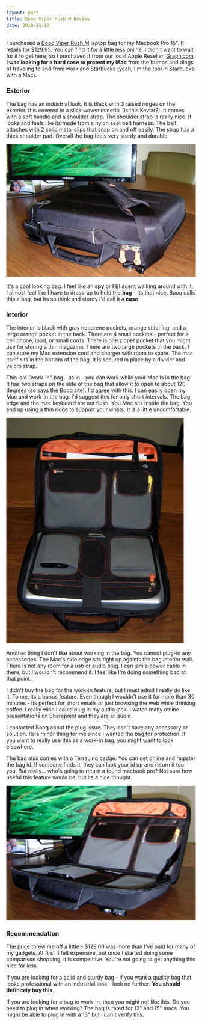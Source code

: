 ```yaml
---
layout: post
title: Booq Viper Rush M Review
date: 2010-11-10
---
```


I purchased a [Booq Viper Rush M](http://www.booqbags.com/laptop-backpacks-laptop-bags/15-inch-macbook-pro-bags/Viper-rush-M-laptop-bag) laptop bag for my Macbook Pro 15".  It retails for $129.95.  You can find it for a little less online. I didn't want to wait for it to get here, so I purchased it from our local Apple Reseller, [Graphicom](http://www.graphicom.org/Graphicom/Home.html). **I was looking for a hard case to protect my Mac** from the bumps and dings of traveling to and from work and Starbucks (yeah, I'm the tool in Starbucks with a Mac).

### Exterior

The bag has an industrial look.  It is black with 3 raised ridges on the exterior.  It is covered in a slick woven material (Is this Kevlar?).  It comes with a soft handle and a shoulder strap.  The shoulder strap is really nice.  It looks and feels like its made from a nylon seat belt harness.  The belt attaches with 2 solid metal clips that snap on and off easily.  The strap has a thick shoulder pad.  Overall the bag feels very sturdy and durable.

![The Bag](/images/DSCF7025.JPG)


It's a cool looking bag.  I feel like an **spy** or FBI agent walking around with it. I almost feel like I have to dress-up to hold the **bag** - Its that nice.  Booq calls this a bag, but its so think and sturdy I'd call it a **case**.

### Interior

The interior is black with gray neoprene pockets, orange stitching, and a large orange pocket in the back.  There are 4 small pockets - perfect for a cell phone, ipod, or small cords.  There is one zipper pocket that you might use for storing a thin magazine.  There are two large pockets in the back.  I can store my Mac extension cord and charger with room to spare.  The mac itself sits in the bottom of the bag.  It is secured in place by a divider and velcro strap.

This is a "work-in" bag - as in - you can work while your Mac is in the bag.  It has two straps on the side of the bag that allow it to open to about 120 degrees (so says the Booq site).  I'd agree with this.  I can easily open my Mac and work-in the bag.  I'd suggest this for only short intervals.  The bag edge and the mac keyboard are not flush.  You Mac sits inside the bag.  You end up using a thin ridge to support your wrists.  It is a little uncomfortable.

![Opened](/images/DSCF7002.JPG)


Another thing I don't like about working in the bag.  You cannot plug-in any accessories.  The Mac's side edge sits right up againts the bag interior wall.  There is not any room for a usb or audio plug.  I can jam a power cable in there, but I wouldn't recommend it.  I feel like I'm doing something bad at that point.

I didn't buy the bag for the work-in feature, but I must admit I really do like it.  To me, its a bonus feature.  Even though I wouldn't use it for more than 30 minutes - its perfect for short emails or just browsing the web while drinking coffee.  I really wish I could plug in my audio jack.  I watch many online presentations on Sharepoint and they are all audio.

I contacted Booq about the plug issue.  They don't have any accessory or solution.  Its a minor thing for me since I wanted the bag for protection.  If you want to really use this as a work-in bag, you might want to look elsewhere.

The bag also comes with a TerraLinq badge.  You can get online and register the bag id.  If someone finds it, they can look your id up and return it too you.  But really... who's going to return a found macbook pro?  Not sure how useful this feature would be, but its a nice thought.

![Side View](/images/DSCF7033.JPG)


### Recommendation

The price threw me off a little - $129.00 was more than I've paid for many of my gadgets.  At first it felt expensive, but once I started doing some comparison shopping, it is competitive.  You're not going to get anything this nice for less.﻿

If you are looking for a solid and sturdy bag - if you want a quality bag that looks professional with an industrial look - look no further.  **You should definitely buy this**.

If you are looking for a bag to work-in, then you might not like this.  Do you need to plug in when working?  The bag is rated for 13" and 15" macs.  You might be able to plug in with a 13" but I can't verify this.